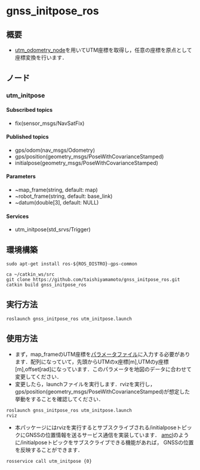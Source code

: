 # gnss_initpose_ros  
## 概要  
* [utm_odometry_node](http://wiki.ros.org/gps_common)を用いてUTM座標を取得し，任意の座標を原点として座標変換を行います．  

## ノード
### utm_initpose
#### Subscribed topics  
* fix(sensor_msgs/NavSatFix)  
#### Published topics  
* gps/odom(nav_msgs/Odometry)  
* gps/position(geometry_msgs/PoseWithCovarianceStamped)  
* initialpose(geometry_msgs/PoseWithCovarianceStamped)  
#### Parameters  
* ~map_frame(string, default: map)  
* ~robot_frame(string, default: base_link)  
* ~datum(double[3], default: NULL)  
#### Services  
* utm_initpose(std_srvs/Trigger)

## 環境構築  
```
sudo apt-get install ros-${ROS_DISTRO}-gps-common
```  
```
ca ~/catkin_ws/src
git clone https://github.com/taishiyamamoto/gnss_initpose_ros.git
catkin build gnss_initpose_ros
```

## 実行方法
```
roslaunch gnss_initpose_ros utm_initpose.launch
```

## 使用方法  
* まず，map_frameのUTM座標を[パラメータファイル](https://github.com/taishiyamamoto/gnss_initpose_ros/blob/master/config/utm_initpose_node.yaml)に入力する必要があります．配列になっていて，先頭からUTMのx座標[m],UTMのy座標[m],offset[rad]になっています．このパラメータを地図のデータに合わせて変更してください．  
* 変更したら，launchファイルを実行します．rvizを実行し，gps/position(geometry_msgs/PoseWithCovarianceStamped)が想定した挙動をすることを確認してください．
```
roslaunch gnss_initpose_ros utm_initpose.launch  
rviz
```  
* 本パッケージにはrvizを実行するとサブスクライブされる/initialposeトピックにGNSSの位置情報を送るサービス通信を実装しています． [amcl](http://wiki.ros.org/amcl)のように/initialposeトピックをサブスクライブできる機能があれば， GNSSの位置を反映することができます．
```
rosservice call utm_initpose {0}
```
